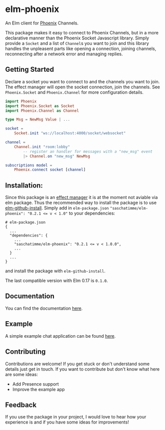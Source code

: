 # elm-phoenix

An Elm client for [Phoenix](http://www.phoenixframework.org) Channels.

This package makes it easy to connect to Phoenix Channels, but in a more declarative manner than the Phoenix Socket Javascript library. Simply provide a `Socket` and a list of `Channel`s you want to join and this library handles the unpleasent parts like opening a connection, joining channels, reconnecting after a network error and managing replies.

## Getting Started

Declare a socket you want to connect to and the channels you want to join. The effect manager will open the socket connection, join the channels. See `Phoenix.Socket` and `Phoenix.Channel` for more configuration details.

```elm
import Phoenix
import Phoenix.Socket as Socket
import Phoenix.Channel as Channel

type Msg = NewMsg Value | ...

socket =
    Socket.init "ws://localhost:4000/socket/websocket"

channel =
    Channel.init "room:lobby"
        -- register an handler for messages with a "new_msg" event
        |> Channel.on "new_msg" NewMsg

subscriptions model =
    Phoenix.connect socket [channel]
```

## Installation:
Since this package is an [effect manager](https://guide.elm-lang.org/effect_managers/) it is at the moment not aviable via elm package. Thus the recommended way to install the package is to use [elm-github-install](https://github.com/gdotdesign/elm-github-install). Simply add in `elm-package.json` `"saschatimme/elm-phoenix": "0.2.1 <= v < 1.0"` to your dependencies:
```
# elm-package.json
{
  ...
  "dependencies": {
    ...
    "saschatimme/elm-phoenix": "0.2.1 <= v < 1.0.0",
    ...
  }
  ...
}
```
and install the package with `elm-github-install`.

The last compatible version with Elm 0.17 is `0.1.0`.

## Documentation
You can find the documentation [here](https://saschatimme.github.io/elm-phoenix).

## Example
A simple example chat application can be found [here](https://github.com/saschatimme/elm-phoenix/tree/master/example).

## Contributing
Contributions are welcome! If you get stuck or don't understand some details just get in touch.
If you want to contribute but don't know what here are some ideas:

- Add Presence support 
- Improve the example app

## Feedback
If you use the package in your project, I would love to hear how your experience is and if you have some ideas for improvements!
